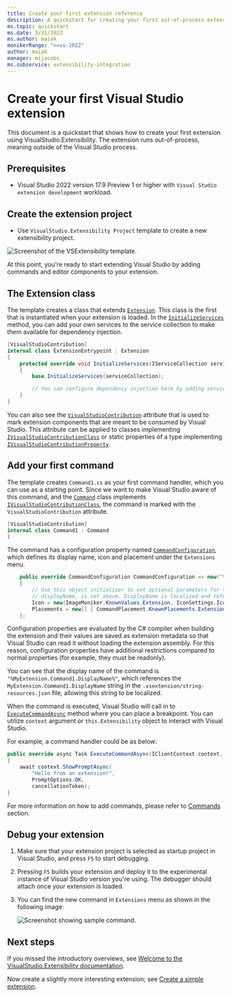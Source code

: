 ```yaml
---
title: Create your first extension reference
description: A quickstart for creating your first out-of-process extension
ms.topic: quickstart
ms.date: 3/31/2023
ms.author: maiak
monikerRange: ">=vs-2022"
author: maiak
manager: mijacobs
ms.subservice: extensibility-integration
---
```


# Create your first Visual Studio extension

This document is a quickstart that shows how to create your first extension using VisualStudio.Extensibility. The extension runs out-of-process, meaning outside of the Visual Studio process.

## Prerequisites

* Visual Studio 2022 version 17.9 Preview 1 or higher with `Visual Studio extension development` workload.

## Create the extension project

* Use `VisualStudio.Extensibility Project` template to create a new extensibility project.

![Screenshot of the VSExtensibility template.](./media/visual-studio-extensibility-project-template.png)

At this point, you're ready to start extending Visual Studio by adding commands and editor components to your extension.

## The Extension class

The template creates a class that extends [`Extension`](/dotnet/api/microsoft.visualstudio.extensibility.extension). This class is the first that is instantiated when your extension is loaded. In the [`InitializeServices`](/dotnet/api/microsoft.visualstudio.extensibility.extension.initializeservices) method, you can add your own services to the service collection to make them available for dependency injection.

```csharp
[VisualStudioContribution]
internal class ExtensionEntrypoint : Extension
{
    protected override void InitializeServices(IServiceCollection serviceCollection)
    {
        base.InitializeServices(serviceCollection);

        // You can configure dependency injection here by adding services to the serviceCollection.
    }
}
```

You can also see the [`VisualStudioContribution`](/dotnet/api/microsoft.visualstudio.extensibility.visualstudiocontributionattribute) attribute that is used to mark extension components that are meant to be consumed by Visual Studio. This attribute can be applied to classes implementing [`IVisualStudioContributionClass`](/dotnet/api/microsoft.visualstudio.extensibility.ivisualstudiocontributionclass) or static properties of a type implementing [`IVisualStudioContributionProperty`](/dotnet/api/microsoft.visualstudio.extensibility.ivisualstudiocontributionproperty).

## Add your first command

The template creates `Command1.cs` as your first command handler, which you can use as a starting point. Since we want to make Visual Studio aware of this command, and the [`Command`](/dotnet/api/microsoft.visualstudio.extensibility.commands.command) class implements [`IVisualStudioContributionClass`](/dotnet/api/microsoft.visualstudio.extensibility.ivisualstudiocontributionclass), the command is marked with the `VisualStudioContribution` attribute.

```csharp
[VisualStudioContribution]
internal class Command1 : Command
{
```

The command has a configuration property named [`CommandConfiguration`](/dotnet/api/microsoft.visualstudio.extensibility.commands.commandconfiguration), which defines its display name, icon and placement under the `Extensions` menu.

```csharp
    public override CommandConfiguration CommandConfiguration => new("%MyExtension.Command1.DisplayName%")
    {
        // Use this object initializer to set optional parameters for the command. The required parameter,
        // displayName, is set above. DisplayName is localized and references an entry in .vsextension\string-resources.json.
        Icon = new(ImageMoniker.KnownValues.Extension, IconSettings.IconAndText),
        Placements = new[] { CommandPlacement.KnownPlacements.ExtensionsMenu },
    };
```

Configuration properties are evaluated by the C# compiler when building the extension and their values are saved as extension metadata so that Visual Studio can read it without loading the extension assembly. For this reason, configuration properties have additional restrictions compared to normal properties (for example, they must be readonly).

You can see that the display name of the command is `"%MyExtension.Command1.DisplayName%"`, which references the `MyExtension.Command1.DisplayName` string in the `.vsextension/string-resources.json` file, allowing this string to be localized.

When the command is executed, Visual Studio will call in to [`ExecuteCommandAsync`](/dotnet/api/microsoft.visualstudio.extensibility.commands.dynamiccommand.executecommandasync) method where you can place a breakpoint. You can utilize `context` argument or `this.Extensibility` object to interact with Visual Studio.

For example, a command handler could be as below:

```csharp
public override async Task ExecuteCommandAsync(IClientContext context, CancellationToken cancellationToken)
{
    await context.ShowPromptAsync(
        "Hello from an extension!", 
        PromptOptions.OK, 
        cancellationToken);
}
```

For more information on how to add commands, please refer to [Commands](../command/command.md) section.

## Debug your extension

1. Make sure that your extension project is selected as startup project in Visual Studio, and press `F5` to start debugging.
2. Pressing `F5` builds your extension and deploy it to the experimental instance of Visual Studio version you're using. The debugger should attach once your extension is loaded.
3. You can find the new command in `Extensions` menu as shown in the following image:

   ![Screenshot showing sample command.](./media/extension-command.png)

## Next steps

If you missed the introductory overviews, see [Welcome to the VisualStudio.Extensibility documentation](../visualstudio-extensibility.md#concepts).

Now create a slightly more interesting extension; see [Create a simple extension](tutorial-create-simple-extension.md).
